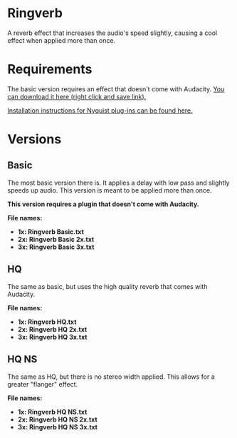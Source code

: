 # Ringverb
A reverb effect that increases the audio's speed slightly, causing a cool effect when applied more than once.

# Requirements
The basic version requires an effect that doesn't come with Audacity. [You can download it here (right click and save link).](http://old.audacityteam.org/nyquist/lpdelay.ny)

[Installation instructions for Nyquist plug-ins can be found here.](https://wiki.audacityteam.org/wiki/Download_Nyquist_Plug-ins#install)

# Versions
## Basic
The most basic version there is. It applies a delay with low pass and slightly speeds up audio. This version is meant to be applied more than once.

**This version requires a plugin that doesn't come with Audacity.**

**File names:**
- **1x: Ringverb Basic.txt**
- **2x: Ringverb Basic 2x.txt**
- **3x: Ringverb Basic 3x.txt**

## HQ
The same as basic, but uses the high quality reverb that comes with Audacity.

**File names:**
- **1x: Ringverb HQ.txt**
- **2x: Ringverb HQ 2x.txt**
- **3x: Ringverb HQ 3x.txt**

## HQ NS
The same as HQ, but there is no stereo width applied. This allows for a greater "flanger" effect.

**File names:**
- **1x: Ringverb HQ NS.txt**
- **2x: Ringverb HQ NS 2x.txt**
- **3x: Ringverb HQ NS 3x.txt**
